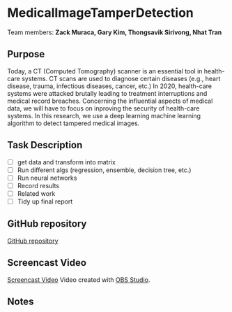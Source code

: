# MedicalImageTamperDetection
Team members: **Zack Muraca, Gary Kim, Thongsavik Sirivong, Nhat Tran**

## Purpose

Today, a CT (Computed Tomography) scanner is an essential tool in health-care systems. CT scans are used to diagnose certain diseases (e.g., heart disease, trauma, infectious diseases, cancer, etc.) In 2020, health-care systems were attacked brutally leading to treatment interruptions and medical record breaches. Concerning the influential aspects of medical data, we will have to focus on inproving the security of health-care systems. In this research, we use a deep learning machine learning algorithm to detect tampered medical images.

## Task Description

* [ ]  get data and transform into matrix
* [ ]  Run different algs (regression, ensemble, decision tree, etc.)
* [ ]  Run neural networks
* [ ]  Record results
* [ ]  Related work
* [ ]  Tidy up final report

## GitHub repository

[GitHub repository](https://github.com/viksirivong/MedicalImageTamperDetection)

## Screencast Video

[Screencast Video]( "Youtube")
Video created with [OBS Studio](https://obsproject.com/).

## Notes
